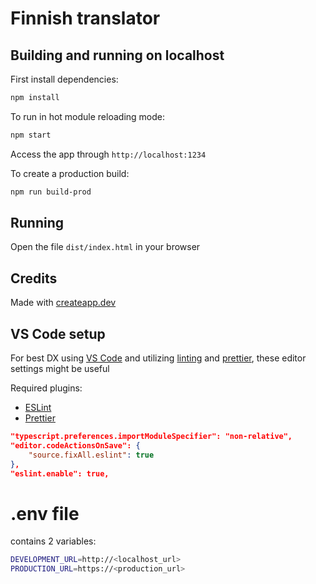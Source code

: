 # Finnish translator

## Building and running on localhost

First install dependencies:

```sh
npm install
```

To run in hot module reloading mode:

```sh
npm start
```

Access the app through `http://localhost:1234`

To create a production build:

```sh
npm run build-prod
```

## Running

Open the file `dist/index.html` in your browser

## Credits

Made with [createapp.dev](https://createapp.dev/)

## VS Code setup

For best DX using [VS Code](https://code.visualstudio.com/) and utilizing [linting](https://eslint.org/) and [prettier](https://prettier.io/), these editor settings might be useful

Required plugins:

- [ESLint](https://marketplace.visualstudio.com/items?itemName=dbaeumer.vscode-eslint)
- [Prettier](https://marketplace.visualstudio.com/items?itemName=esbenp.prettier-vscode)

```json
"typescript.preferences.importModuleSpecifier": "non-relative",
"editor.codeActionsOnSave": {
    "source.fixAll.eslint": true
},
"eslint.enable": true,
```

# .env file

contains 2 variables:

```sh
DEVELOPMENT_URL=http://<localhost_url>
PRODUCTION_URL=https://<production_url>
```
